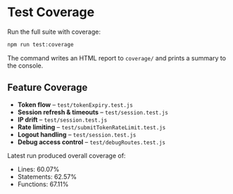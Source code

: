 # Test Coverage

Run the full suite with coverage:
```bash
npm run test:coverage
```
The command writes an HTML report to `coverage/` and prints a summary to the console.

## Feature Coverage
- **Token flow** – `test/tokenExpiry.test.js`
- **Session refresh & timeouts** – `test/session.test.js`
- **IP drift** – `test/session.test.js`
- **Rate limiting** – `test/submitTokenRateLimit.test.js`
- **Logout handling** – `test/session.test.js`
- **Debug access control** – `test/debugRoutes.test.js`

Latest run produced overall coverage of:
- Lines: 60.07%
- Statements: 62.57%
- Functions: 67.11%
